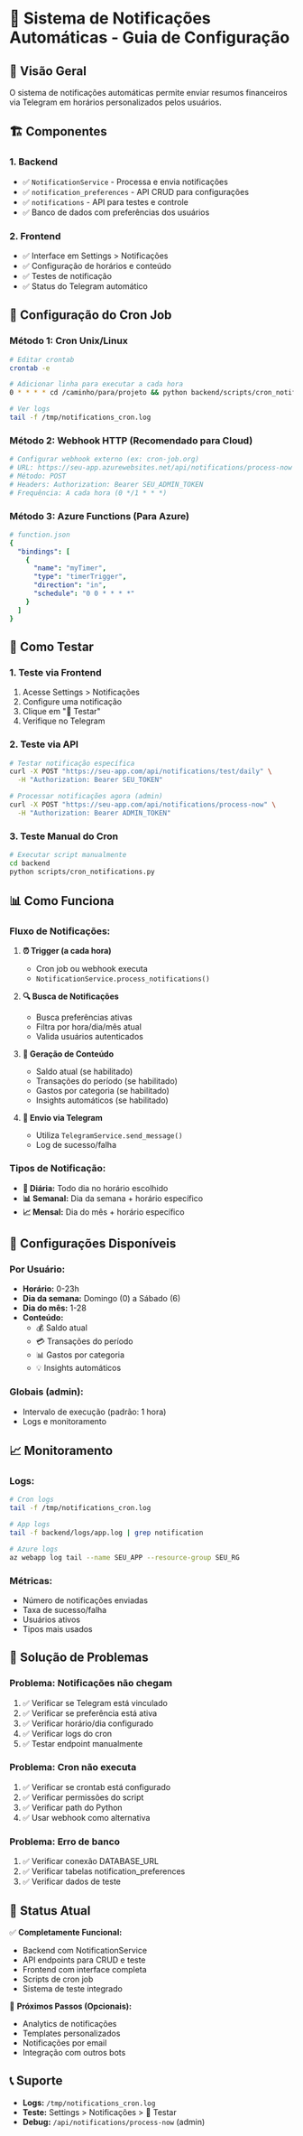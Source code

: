 # 📱 Sistema de Notificações Automáticas - Guia de Configuração

## 🎯 Visão Geral

O sistema de notificações automáticas permite enviar resumos financeiros via Telegram em horários personalizados pelos usuários.

## 🏗️ Componentes

### 1. **Backend**
- ✅ `NotificationService` - Processa e envia notificações
- ✅ `notification_preferences` - API CRUD para configurações
- ✅ `notifications` - API para testes e controle
- ✅ Banco de dados com preferências dos usuários

### 2. **Frontend**
- ✅ Interface em Settings > Notificações
- ✅ Configuração de horários e conteúdo
- ✅ Testes de notificação
- ✅ Status do Telegram automático

## 🔧 Configuração do Cron Job

### Método 1: Cron Unix/Linux
```bash
# Editar crontab
crontab -e

# Adicionar linha para executar a cada hora
0 * * * * cd /caminho/para/projeto && python backend/scripts/cron_notifications.py

# Ver logs
tail -f /tmp/notifications_cron.log
```

### Método 2: Webhook HTTP (Recomendado para Cloud)
```bash
# Configurar webhook externo (ex: cron-job.org)
# URL: https://seu-app.azurewebsites.net/api/notifications/process-now
# Método: POST
# Headers: Authorization: Bearer SEU_ADMIN_TOKEN
# Frequência: A cada hora (0 */1 * * *)
```

### Método 3: Azure Functions (Para Azure)
```yaml
# function.json
{
  "bindings": [
    {
      "name": "myTimer",
      "type": "timerTrigger",
      "direction": "in",
      "schedule": "0 0 * * * *"
    }
  ]
}
```

## 🧪 Como Testar

### 1. **Teste via Frontend**
1. Acesse Settings > Notificações
2. Configure uma notificação
3. Clique em "🧪 Testar"
4. Verifique no Telegram

### 2. **Teste via API**
```bash
# Testar notificação específica
curl -X POST "https://seu-app.com/api/notifications/test/daily" \
  -H "Authorization: Bearer SEU_TOKEN"

# Processar notificações agora (admin)
curl -X POST "https://seu-app.com/api/notifications/process-now" \
  -H "Authorization: Bearer ADMIN_TOKEN"
```

### 3. **Teste Manual do Cron**
```bash
# Executar script manualmente
cd backend
python scripts/cron_notifications.py
```

## 📊 Como Funciona

### Fluxo de Notificações:

1. **⏰ Trigger (a cada hora)**
   - Cron job ou webhook executa
   - `NotificationService.process_notifications()`

2. **🔍 Busca de Notificações**
   - Busca preferências ativas
   - Filtra por hora/dia/mês atual
   - Valida usuários autenticados

3. **📝 Geração de Conteúdo**
   - Saldo atual (se habilitado)
   - Transações do período (se habilitado)
   - Gastos por categoria (se habilitado)
   - Insights automáticos (se habilitado)

4. **📱 Envio via Telegram**
   - Utiliza `TelegramService.send_message()`
   - Log de sucesso/falha

### Tipos de Notificação:

- **🌅 Diária:** Todo dia no horário escolhido
- **📊 Semanal:** Dia da semana + horário específico
- **📈 Mensal:** Dia do mês + horário específico

## 🔧 Configurações Disponíveis

### Por Usuário:
- **Horário:** 0-23h
- **Dia da semana:** Domingo (0) a Sábado (6)
- **Dia do mês:** 1-28
- **Conteúdo:**
  - 💰 Saldo atual
  - 💳 Transações do período
  - 📊 Gastos por categoria
  - 💡 Insights automáticos

### Globais (admin):
- Intervalo de execução (padrão: 1 hora)
- Logs e monitoramento

## 📈 Monitoramento

### Logs:
```bash
# Cron logs
tail -f /tmp/notifications_cron.log

# App logs
tail -f backend/logs/app.log | grep notification

# Azure logs
az webapp log tail --name SEU_APP --resource-group SEU_RG
```

### Métricas:
- Número de notificações enviadas
- Taxa de sucesso/falha
- Usuários ativos
- Tipos mais usados

## 🚨 Solução de Problemas

### Problema: Notificações não chegam
1. ✅ Verificar se Telegram está vinculado
2. ✅ Verificar se preferência está ativa
3. ✅ Verificar horário/dia configurado
4. ✅ Verificar logs do cron
5. ✅ Testar endpoint manualmente

### Problema: Cron não executa
1. ✅ Verificar se crontab está configurado
2. ✅ Verificar permissões do script
3. ✅ Verificar path do Python
4. ✅ Usar webhook como alternativa

### Problema: Erro de banco
1. ✅ Verificar conexão DATABASE_URL
2. ✅ Verificar tabelas notification_preferences
3. ✅ Verificar dados de teste

## 🎉 Status Atual

✅ **Completamente Funcional:**
- Backend com NotificationService
- API endpoints para CRUD e teste
- Frontend com interface completa
- Scripts de cron job
- Sistema de teste integrado

🔄 **Próximos Passos (Opcionais):**
- Analytics de notificações
- Templates personalizados
- Notificações por email
- Integração com outros bots

## 📞 Suporte

- **Logs:** `/tmp/notifications_cron.log`
- **Teste:** Settings > Notificações > 🧪 Testar
- **Debug:** `/api/notifications/process-now` (admin) 